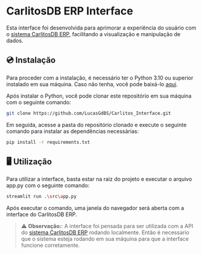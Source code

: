 # CarlitosDB ERP Interface

Esta interface foi desenvolvida para aprimorar a experiência do usuário com o [sistema CarlitosDB ERP](https://github.com/LucasGdBS/BD-Carlitos), facilitando a visualização e manipulação de dados.

## 💿 Instalação

Para proceder com a instalação, é necessário ter o Python 3.10 ou superior instalado em sua máquina. Caso não tenha, você pode baixá-lo [aqui](https://www.python.org/downloads/).

Após instalar o Python, você pode clonar este repositório em sua máquina com o seguinte comando:

```bash
git clone https://github.com/LucasGdBS/Carlitos_Interface.git
```

Em seguida, acesse a pasta do repositório clonado e execute o seguinte comando para instalar as dependências necessárias:

```bash
pip install -r requirements.txt
```

## 🖥️ Utilização

Para utilizar a interface, basta estar na raiz do projeto e executar o arquivo app.py com o seguinte comando:

```bash
streamlit run .\src\app.py
```

Após executar o comando, uma janela do navegador será aberta com a interface do CarlitosDB ERP.

> ⚠️ **Observação:**: A interface foi pensada para ser utilizada com a API do [sistema CarlitosDB ERP](https://github.com/LucasGdBS/BD-Carlitos) rodando localmente. Então é necessario que o sistema esteja rodando em sua máquina para que a interface funcione corretamente.

